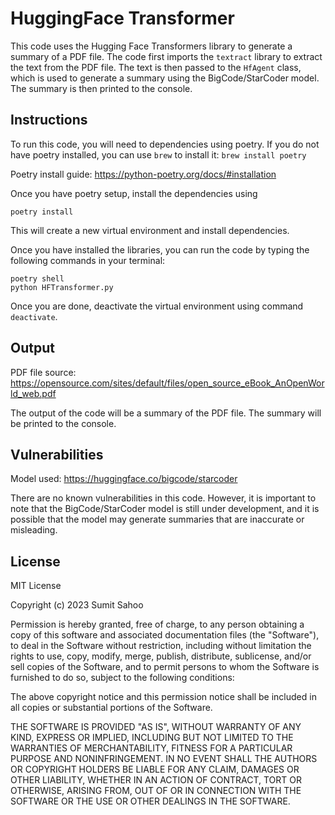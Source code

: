 # HuggingFace Transformer

This code uses the Hugging Face Transformers library to generate a summary of a PDF file. The code first imports the `textract` library to extract the text from the PDF file. The text is then passed to the `HfAgent` class, which is used to generate a summary using the BigCode/StarCoder model. The summary is then printed to the console.

## Instructions

To run this code, you will need to dependencies using poetry. If you do not have poetry installed, you can use `brew` to install it: `brew install poetry`

Poetry install guide: https://python-poetry.org/docs/#installation

Once you have poetry setup, install the dependencies using 

```
poetry install
```

This will create a new virtual environment and install dependencies.

Once you have installed the libraries, you can run the code by typing the following commands in your terminal:

```
poetry shell
python HFTransformer.py
```

Once you are done, deactivate the virtual environment using command `deactivate`.

## Output

PDF file source: https://opensource.com/sites/default/files/open_source_eBook_AnOpenWorld_web.pdf

The output of the code will be a summary of the PDF file. The summary will be printed to the console.


## Vulnerabilities

Model used: https://huggingface.co/bigcode/starcoder

There are no known vulnerabilities in this code. However, it is important to note that the BigCode/StarCoder model is still under development, and it is possible that the model may generate summaries that are inaccurate or misleading.

## License

MIT License

Copyright (c) 2023 Sumit Sahoo

Permission is hereby granted, free of charge, to any person obtaining a copy
of this software and associated documentation files (the "Software"), to deal
in the Software without restriction, including without limitation the rights
to use, copy, modify, merge, publish, distribute, sublicense, and/or sell
copies of the Software, and to permit persons to whom the Software is
furnished to do so, subject to the following conditions:

The above copyright notice and this permission notice shall be included in
all copies or substantial portions of the Software.

THE SOFTWARE IS PROVIDED "AS IS", WITHOUT WARRANTY OF ANY KIND, EXPRESS OR
IMPLIED, INCLUDING BUT NOT LIMITED TO THE WARRANTIES OF MERCHANTABILITY,
FITNESS FOR A PARTICULAR PURPOSE AND NONINFRINGEMENT. IN NO EVENT SHALL THE
AUTHORS OR COPYRIGHT HOLDERS BE LIABLE FOR ANY CLAIM, DAMAGES OR OTHER
LIABILITY, WHETHER IN AN ACTION OF CONTRACT, TORT OR OTHERWISE, ARISING FROM,
OUT OF OR IN CONNECTION WITH THE SOFTWARE OR THE USE OR OTHER DEALINGS IN
THE SOFTWARE.


